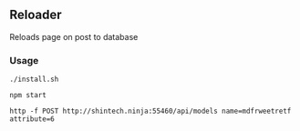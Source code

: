 ## Reloader

Reloads page on post to database

### Usage
    
    ./install.sh
    
    npm start
    
    http -f POST http://shintech.ninja:55460/api/models name=mdfrweetretf attribute=6
